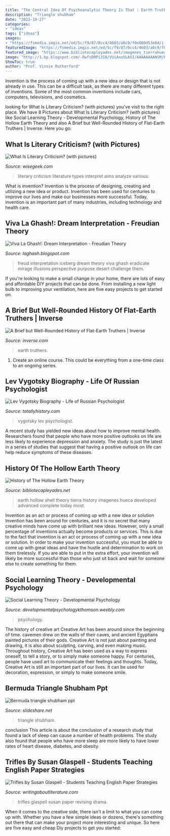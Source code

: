 ```yaml
---
title: "The Central Idea Of Psychoanalytic Theory Is That : Earth Truthers"
description: "Triangle shubham"
date: "2022-10-27"
categories:
- "ideas"
tags: ["ideas"]
images:
- "https://fsmedia.imgix.net/ed/5c/f9/87/0cc4/4603/a0c9/f0e080d53e8d/i-mean-it-may-as-well-just-be-this-right.jpeg?rect=0%2C25%2C480%2C240&amp;auto=format%2Ccompress&amp;dpr=2&amp;w=480"
featuredImage: "https://fsmedia.imgix.net/ed/5c/f9/87/0cc4/4603/a0c9/f0e080d53e8d/i-mean-it-may-as-well-just-be-this-right.jpeg?rect=0%2C25%2C480%2C240&amp;auto=format%2Ccompress&amp;dpr=2&amp;w=480"
featured_image: "https://www.bibliotecapleyades.net/imagenes_tierrahueca/tierrahueca29_04.gif"
image: "http://1.bp.blogspot.com/-RwfsDRPi318/VUiAnoSLASI/AAAAAAAANSM/BZ-rXx85iFM/s640/Iceberg.jpg"
ShowToc: true
author: "Prof. Vinnie Rutherford"
---
```



Invention is the process of coming up with a new idea or design that is not already in use. This can be a difficult task, as there are many different types of inventions. Some of the most common inventions include cars, computers, televisions, and cosmetics.

	

		
looking for What Is Literary Criticism? (with pictures) you've visit to the right place. We have 8 Pictures about What Is Literary Criticism? (with pictures) like Social Learning Theory - Developmental Psychology, History of The Hollow Earth Theory and also A Brief but Well-Rounded History of Flat-Earth Truthers | Inverse. Here you go:
		
    
## What Is Literary Criticism? (with Pictures)

<img loading=lazy src="https://images.wisegeek.com/book-on-wooden-table.jpg" onerror="this.onerror=null;this.src='https://tse3.mm.bing.net/th?id=OIP.4CVywzlAbRgBOI5HROarcAHaE4&amp;pid=15.1';" alt="What Is Literary Criticism? (with pictures)">

_Source: wisegeek.com_

>literary criticism literature types interpret aims analyze various. 

	

What is invention?
Invention is the process of designing, creating and utilizing a new idea or product. Invention has been used for centuries to improve our lives and make our businesses more successful. Today, invention is an important part of many industries, including technology and health care.

    
## Viva La Ghash!: Dream Interpretation - Freudian Theory

<img loading=lazy src="http://1.bp.blogspot.com/-RwfsDRPi318/VUiAnoSLASI/AAAAAAAANSM/BZ-rXx85iFM/s640/Iceberg.jpg" onerror="this.onerror=null;this.src='https://tse3.mm.bing.net/th?id=OIP.1aAv5gOgbOIcjEwP9ZklKgHaFj&amp;pid=15.1';" alt="Viva La Ghash!: Dream Interpretation - Freudian Theory">

_Source: laghash.blogspot.com_

>freud interpretation iceberg dream theory viva ghash eradicate mirage illusions perspective purpose desert challenge them. 

	

If you're looking to make a small change in your home, there are lots of easy and affordable DIY projects that can be done. From installing a new light bulb to improving your ventilation, here are five easy projects to get started on.

    
## A Brief But Well-Rounded History Of Flat-Earth Truthers | Inverse

<img loading=lazy src="https://fsmedia.imgix.net/ed/5c/f9/87/0cc4/4603/a0c9/f0e080d53e8d/i-mean-it-may-as-well-just-be-this-right.jpeg?rect=0%2C25%2C480%2C240&amp;auto=format%2Ccompress&amp;dpr=2&amp;w=480" onerror="this.onerror=null;this.src='https://tse3.mm.bing.net/th?id=OIP.P9UJbZxEtXc33idAw2qi7QHaDt&amp;pid=15.1';" alt="A Brief but Well-Rounded History of Flat-Earth Truthers | Inverse">

_Source: inverse.com_

>earth truthers. 

	

1. Create an online course. This could be everything from a one-time class to an ongoing series.

    
## Lev Vygotsky Biography - Life Of Russian Psychologist

<img loading=lazy src="http://totallyhistory.com/wp-content/uploads/2013/10/Lev-Vygotsky-235x324.jpg" onerror="this.onerror=null;this.src='https://tse1.mm.bing.net/th?id=OIP.VhUE_Ls526G-p1LHMaQmwgHaKN&amp;pid=15.1';" alt="Lev Vygotsky Biography - Life of Russian Psychologist">

_Source: totallyhistory.com_

>vygotsky lev psychologist. 

	

A recent study has yielded new ideas about how to improve mental health. Researchers found that people who have more positive outlooks on life are less likely to experience depression and anxiety. The study is just the latest in a series of studies that suggest that having a positive outlook on life can help reduce symptoms of these diseases.

    
## History Of The Hollow Earth Theory

<img loading=lazy src="https://www.bibliotecapleyades.net/imagenes_tierrahueca/tierrahueca29_04.gif" onerror="this.onerror=null;this.src='https://tse3.mm.bing.net/th?id=OIP.yFfEu-KaSlElfrvsAv4n6QHaII&amp;pid=15.1';" alt="History of The Hollow Earth Theory">

_Source: bibliotecapleyades.net_

>earth hollow shell theory tierra history imagenes hueca developed advanced complete today most. 

	

Invention as an act or process of coming up with a new idea or solution
Invention has been around for centuries, and it is no secret that many creative minds have come up with brilliant new ideas. However, only a small percentage of inventions actually become products or services. This is due to the fact that invention is an act or process of coming up with a new idea or solution. In order to make your invention successful, you must be able to come up with great ideas and have the hustle and determination to work on them tirelessly. If you are able to put in the extra effort, your invention will likely be more successful than those who just sit back and wait for someone else to create something for them.

    
## Social Learning Theory - Developmental Psychology

<img loading=lazy src="http://developmentalpsychologykthomson.weebly.com/uploads/2/6/4/6/26463088/1781980.png?319" onerror="this.onerror=null;this.src='https://tse4.mm.bing.net/th?id=OIP.1tWBbTrNn9GeUZjlF0q9PwAAAA&amp;pid=15.1';" alt="Social Learning Theory - Developmental Psychology">

_Source: developmentalpsychologykthomson.weebly.com_

>psychology. 

	

The history of creative art
Creative Art has been around since the beginning of time. cavemen drew on the walls of their caves, and ancient Egyptians painted pictures of their gods. Creative Art is not just about painting and drawing, it is also about sculpting, carving, and even making music.
Throughout history, Creative Art has been used as a way to express oneself, to tell a story, or to simply make someone happy. For centuries, people have used art to communicate their feelings and thoughts. Today, Creative Art is still an important part of our lives. It can be used for decoration, expression, or simply to make someone smile.

    
## Bermuda Triangle Shubham Ppt

<img loading=lazy src="https://image.slidesharecdn.com/bermudatriangleshubhamppt-140805104622-phpapp01/95/bermuda-triangle-shubham-ppt-2-638.jpg?cb=1407235658" onerror="this.onerror=null;this.src='https://tse4.mm.bing.net/th?id=OIP.GHmV-hQ4DVeFwFjGUFsKugHaFj&amp;pid=15.1';" alt="Bermuda triangle shubham ppt">

_Source: slideshare.net_

>triangle shubham. 

	

conclusion
This article is about the conclusion of a research study that found a lack of sleep can cause a number of health problems. The study also found that people who have more sleep are more likely to have lower rates of heart disease, diabetes, and obesity.

    
## Trifles By Susan Glaspell - Students Teaching English Paper Strategies

<img loading=lazy src="http://www.writingaboutliterature.com/uploads/8/4/3/0/8430656/1045994_1.jpg" onerror="this.onerror=null;this.src='https://tse1.mm.bing.net/th?id=OIP.VhOHXS7wG1KD7rj_F6LeRgHaIY&amp;pid=15.1';" alt="Trifles by Susan Glaspell - Students Teaching English Paper Strategies">

_Source: writingaboutliterature.com_

>trifles glaspell susan paper revising drama. 

	

When it comes to the creative side, there isn't a limit to what you can come up with. Whether you have a few simple ideas or dozens, there's something out there that can make your project more interesting and unique. So here are five easy and cheap Diy projects to get you started: 

